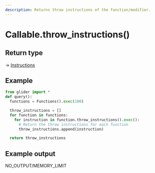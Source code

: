```yaml
---
description: Returns throw instructions of the function/modifier.
---
```


# Callable.throw\_instructions()

## Return type

→ [Instructions](../instructions/)

## Example

```python
from glider import *
def query():
  functions = Functions().exec(100)

  throw_instructions = []
  for function in functions:
    for instruction in function.throw_instructions().exec():
      # Return the throw instructions for each function
      throw_instructions.append(instruction)

  return throw_instructions
```

## Example output

NO\_OUTPUT/MEMORY\_LIMIT
